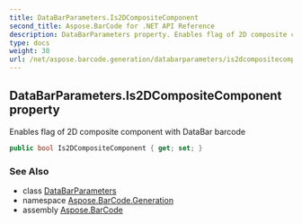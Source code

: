 ```yaml
---
title: DataBarParameters.Is2DCompositeComponent
second_title: Aspose.BarCode for .NET API Reference
description: DataBarParameters property. Enables flag of 2D composite component with DataBar barcode
type: docs
weight: 30
url: /net/aspose.barcode.generation/databarparameters/is2dcompositecomponent/
---
```

## DataBarParameters.Is2DCompositeComponent property

Enables flag of 2D composite component with DataBar barcode

```csharp
public bool Is2DCompositeComponent { get; set; }
```

### See Also

* class [DataBarParameters](../)
* namespace [Aspose.BarCode.Generation](../../../aspose.barcode.generation/)
* assembly [Aspose.BarCode](../../../)



